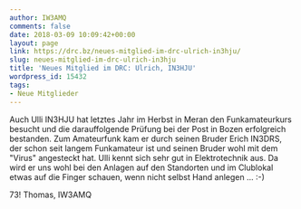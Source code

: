 ```yaml
---
author: IW3AMQ
comments: false
date: 2018-03-09 10:09:42+00:00
layout: page
link: https://drc.bz/neues-mitglied-im-drc-ulrich-in3hju/
slug: neues-mitglied-im-drc-ulrich-in3hju
title: 'Neues Mitglied im DRC: Ulrich, IN3HJU'
wordpress_id: 15432
tags:
- Neue Mitglieder
---
```


Auch Ulli IN3HJU hat letztes Jahr im Herbst in Meran den Funkamateurkurs besucht und die darauffolgende Prüfung bei der Post in Bozen erfolgreich bestanden. Zum Amateurfunk kam er durch seinen Bruder Erich IN3DRS, der schon seit langem Funkamateur ist und seinen Bruder wohl mit dem "Virus" angesteckt hat. Ulli kennt sich sehr gut in Elektrotechnik aus. Da wird er uns wohl bei den Anlagen auf den Standorten und im Clublokal etwas auf die Finger schauen, wenn nicht selbst Hand anlegen ... :-)


73! Thomas, IW3AMQ






